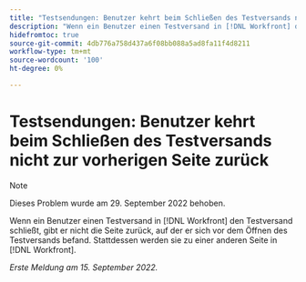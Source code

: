 ```yaml
---
title: "Testsendungen: Benutzer kehrt beim Schließen des Testversands nicht zur vorherigen Seite zurück."
description: "Wenn ein Benutzer einen Testversand in [!DNL Workfront] den Testversand schließt, gibt er nicht die Seite zurück, auf der er sich vor dem Öffnen des Testversands befand. Stattdessen werden sie zu einer anderen Seite in [!DNL Workfront]. "
hidefromtoc: true
source-git-commit: 4db776a758d437a6f08bb088a5ad8fa11f4d8211
workflow-type: tm+mt
source-wordcount: '100'
ht-degree: 0%

---
```



# Testsendungen: Benutzer kehrt beim Schließen des Testversands nicht zur vorherigen Seite zurück

>[!NOTE]
>
>Dieses Problem wurde am 29. September 2022 behoben.

<!--This is on the WF page as well as the WFP page-->

Wenn ein Benutzer einen Testversand in [!DNL Workfront] den Testversand schließt, gibt er nicht die Seite zurück, auf der er sich vor dem Öffnen des Testversands befand. Stattdessen werden sie zu einer anderen Seite in [!DNL Workfront].

_Erste Meldung am 15. September 2022._


